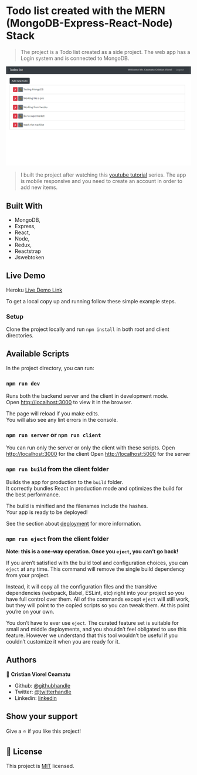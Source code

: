 # Todo list created with the MERN (MongoDB-Express-React-Node) Stack

> The project is a Todo list created as a side project. The web app has a Login system and is connected to MongoDB.

![screenshot](./app-screenshot-full.png)

> I built the project after watching this [youtube tutorial](https://www.youtube.com/watch?v=PBTYxXADG_k&list=PLillGF-RfqbbiTGgA77tGO426V3hRF9iE) series.
> The app is mobile responsive and you need to create an account in order to add new items.

## Built With

- MongoDB,
- Express,
- React,
- Node,
- Redux,
- Reactstrap
- Jswebtoken

## Live Demo

Heroku [Live Demo Link](https://mern-stack-todos-cristian.herokuapp.com/)


To get a local copy up and running follow these simple example steps.

### Setup

Clone the project locally and run `npm install` in both root and client directories.

## Available Scripts

In the project directory, you can run:

### `npm run dev`

Runs both the backend server and the client in development mode.<br />
Open [http://localhost:3000](http://localhost:3000) to view it in the browser.

The page will reload if you make edits.<br />
You will also see any lint errors in the console.

### `npm run server` or `npm run client`

You can run only the server or only the client with these scripts.
Open [http://localhost:3000](http://localhost:3000) for the client
Open [http://localhost:5000](http://localhost:5000) for the server

### `npm run build` from the client folder

Builds the app for production to the `build` folder.<br />
It correctly bundles React in production mode and optimizes the build for the best performance.

The build is minified and the filenames include the hashes.<br />
Your app is ready to be deployed!

See the section about [deployment](https://facebook.github.io/create-react-app/docs/deployment) for more information.

### `npm run eject` from the client folder

**Note: this is a one-way operation. Once you `eject`, you can’t go back!**

If you aren’t satisfied with the build tool and configuration choices, you can `eject` at any time. This command will remove the single build dependency from your project.

Instead, it will copy all the configuration files and the transitive dependencies (webpack, Babel, ESLint, etc) right into your project so you have full control over them. All of the commands except `eject` will still work, but they will point to the copied scripts so you can tweak them. At this point you’re on your own.

You don’t have to ever use `eject`. The curated feature set is suitable for small and middle deployments, and you shouldn’t feel obligated to use this feature. However we understand that this tool wouldn’t be useful if you couldn’t customize it when you are ready for it.


## Authors

👤 **Cristian Viorel Ceamatu**

- Github: [@githubhandle](https://github.com/cristianCeamatu)
- Twitter: [@twitterhandle](https://twitter.com/CeamatuV)
- Linkedin: [linkedin](https://www.linkedin.com/in/ceamatu-cristian-viorel-7a5469136/)


## Show your support

Give a ⭐️ if you like this project!


## 📝 License

This project is [MIT](lic.url) licensed.
